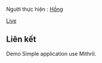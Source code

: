 
Người thực hiện : [Hồng](https://github.com/honggamxd)

[Live](https://honggamxd.github.io/Mithril-demo/)

## Liên kết
Demo Simple application use Mithril.



